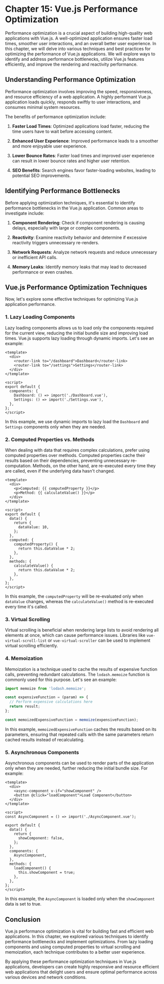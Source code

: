 # Chapter 15: Vue.js Performance Optimization

Performance optimization is a crucial aspect of building high-quality web applications with Vue.js. A well-optimized application ensures faster load times, smoother user interactions, and an overall better user experience. In this chapter, we will delve into various techniques and best practices for optimizing the performance of Vue.js applications. We will explore ways to identify and address performance bottlenecks, utilize Vue.js features efficiently, and improve the rendering and reactivity performance.

## Understanding Performance Optimization

Performance optimization involves improving the speed, responsiveness, and resource efficiency of a web application. A highly performant Vue.js application loads quickly, responds swiftly to user interactions, and consumes minimal system resources.

The benefits of performance optimization include:

1. **Faster Load Times**: Optimized applications load faster, reducing the time users have to wait before accessing content.

2. **Enhanced User Experience**: Improved performance leads to a smoother and more enjoyable user experience.

3. **Lower Bounce Rates**: Faster load times and improved user experience can result in lower bounce rates and higher user retention.

4. **SEO Benefits**: Search engines favor faster-loading websites, leading to potential SEO improvements.

## Identifying Performance Bottlenecks

Before applying optimization techniques, it's essential to identify performance bottlenecks in the Vue.js application. Common areas to investigate include:

1. **Component Rendering**: Check if component rendering is causing delays, especially with large or complex components.

2. **Reactivity**: Examine reactivity behavior and determine if excessive reactivity triggers unnecessary re-renders.

3. **Network Requests**: Analyze network requests and reduce unnecessary or inefficient API calls.

4. **Memory Leaks**: Identify memory leaks that may lead to decreased performance or even crashes.

## Vue.js Performance Optimization Techniques

Now, let's explore some effective techniques for optimizing Vue.js application performance.

### 1. Lazy Loading Components

Lazy loading components allows us to load only the components required for the current view, reducing the initial bundle size and improving load times. Vue.js supports lazy loading through dynamic imports. Let's see an example:

```vue
<template>
  <div>
    <router-link to="/dashboard">Dashboard</router-link>
    <router-link to="/settings">Settings</router-link>
  </div>
</template>

<script>
export default {
  components: {
    Dashboard: () => import('./Dashboard.vue'),
    Settings: () => import('./Settings.vue'),
  },
};
</script>
```

In this example, we use dynamic imports to lazy load the `Dashboard` and `Settings` components only when they are needed.

### 2. Computed Properties vs. Methods

When dealing with data that requires complex calculations, prefer using computed properties over methods. Computed properties cache their results based on their dependencies, preventing unnecessary re-computation. Methods, on the other hand, are re-executed every time they are called, even if the underlying data hasn't changed.

```vue
<template>
  <div>
    <p>Computed: {{ computedProperty }}</p>
    <p>Method: {{ calculateValue() }}</p>
  </div>
</template>

<script>
export default {
  data() {
    return {
      dataValue: 10,
    };
  },
  computed: {
    computedProperty() {
      return this.dataValue * 2;
    },
  },
  methods: {
    calculateValue() {
      return this.dataValue * 2;
    },
  },
};
</script>
```

In this example, the `computedProperty` will be re-evaluated only when `dataValue` changes, whereas the `calculateValue()` method is re-executed every time it's called.

### 3. Virtual Scrolling

Virtual scrolling is beneficial when rendering large lists to avoid rendering all elements at once, which can cause performance issues. Libraries like `vue-virtual-scroll-list` or `vue-virtual-scroller` can be used to implement virtual scrolling efficiently.

### 4. Memoization

Memoization is a technique used to cache the results of expensive function calls, preventing redundant calculations. The `lodash.memoize` function is commonly used for this purpose. Let's see an example:

```js
import memoize from 'lodash.memoize';

const expensiveFunction = (param) => {
  // Perform expensive calculations here
  return result;
};

const memoizedExpensiveFunction = memoize(expensiveFunction);
```

In this example, `memoizedExpensiveFunction` caches the results based on its parameters, ensuring that repeated calls with the same parameters return cached results instead of recalculating.

### 5. Asynchronous Components

Asynchronous components can be used to render parts of the application only when they are needed, further reducing the initial bundle size. For example:

```vue
<template>
  <div>
    <async-component v-if="showComponent" />
    <button @click="loadComponent">Load Component</button>
  </div>
</template>

<script>
const AsyncComponent = () => import('./AsyncComponent.vue');

export default {
  data() {
    return {
      showComponent: false,
    };
  },
  components: {
    AsyncComponent,
  },
  methods: {
    loadComponent() {
      this.showComponent = true;
    },
  },
};
</script>
```

In this example, the `AsyncComponent` is loaded only when the `showComponent` data is set to true.

## Conclusion

Vue.js performance optimization is vital for building fast and efficient web applications. In this chapter, we explored various techniques to identify performance bottlenecks and implement optimizations. From lazy loading components and using computed properties to virtual scrolling and memoization, each technique contributes to a better user experience.

By applying these performance optimization techniques in Vue.js applications, developers can create highly responsive and resource efficient web applications that delight users and ensure optimal performance across various devices and network conditions.
